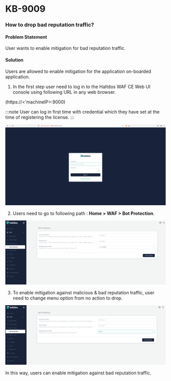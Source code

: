 # KB-9009

### **How to drop bad reputation traffic?**

#### **Problem Statement**

User wants to enable mitigation for bad reputation traffic.

#### **Solution**

Users are allowed to enable mitigation for the application on-boarded application. 

1. In the first step user need to log in to the Haltdos WAF CE Web UI console using following URL in any web browser.

(https://<'machineIP>:9000)

:::note
User can log in first time with credential which they have set at the time of registering the license.
:::

![](/img/ce-waf/kb/login.png)

2. Users need to go to following path : **Home > WAF > Bot Protection**.

![Bad Reputation](/img/ce-waf/kb/bd_rep.png)

3. To enable mitigation against malicious & bad reputation traffic, user need to change menu option from no action to drop.

![Bad Reputation](/img/ce-waf/kb/bd_rep1.png)

In this way, users can enable mitigation against bad reputation traffic.



